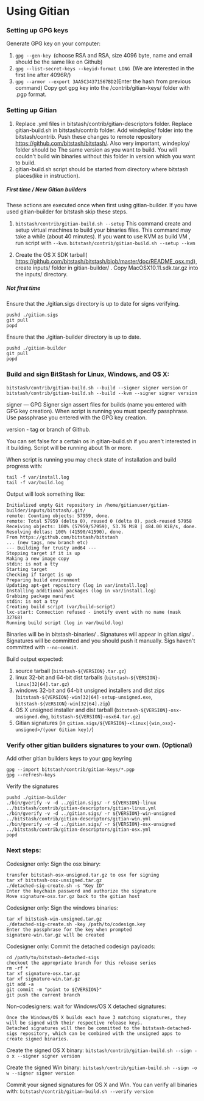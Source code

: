 Using Gitian
====================
### Setting up GPG keys
Generate GPG key on your computer:
1. ```gpg --gen-key ```(choose RSA and RSA, size 4096 byte, name and email should be the same like on Github)
2. ```gpg --list-secret-keys --keyid-format LONG ```(We are interested in the first line after 4096R/)
3. ```gpg --armor --export 3AA5C34371567BD2```(Enter the hash from previous command)
Copy got gpg key into the /contrib/gitian-keys/ folder with .pgp format.
### Setting up Gitian
1. Replace .yml files in bitstash/contrib/gitian-descriptors folder. Replace gitian-build.sh in bitstash/contrib folder. Add windeploy/ folder into the bitstash/contrib. Push these changes to remote repository https://github.com/bitstash/bitstash/. Also very important, windeploy/ folder should be The same version as you want to build. You will couldn't build win binaries without this folder in version which you want to build.
2. gitian-build.sh script should be started from directory where bitstash places(like in instruction).
##### First time / New Gitian builders
These actions are executed once when first using gitian-builder. If you have used gitian-builder for bitstash skip these steps.
1. ```bitstash/contrib/gitian-build.sh --setup``` This command create and setup virtual machines to build your binaries files. This command may take a while (about 40 minutes). If you want to use KVM as build VM , run script with ```--kvm```.
    ```bitstash/contrib/gitian-build.sh --setup --kvm```

2. Create the OS X SDK tarball( https://github.com/bitstash/bitstash/blob/master/doc/README_osx.md), create inputs/ folder in gitian-builder/ . Copy MacOSX10.11.sdk.tar.gz into the inputs/ directory.
##### Not first time
Ensure that the ./gitian.sigs directory is up to date for signs verifying.

    pushd ./gitian.sigs
    git pull
    popd

Ensure that the ./gitian-builder directory is up to date.

    pushd ./gitian-builder
    git pull
    popd

### Build and sign BitStash for Linux, Windows, and OS X:

  ```bitstash/contrib/gitian-build.sh --build --signer signer version``` or 
  ```bitstash/contrib/gitian-build.sh --build --kvm --signer signer version```

signer — GPG Signer sign assert files for builds (name you entered with GPG key creation). When script is running you must specify passphrase. Use passphrase you entered with the GPG key creation. 

version - tag or branch of Github.

You can set false for a certain os in gitian-build.sh if you aren't interested in it building.
Script will be running about 1h or more.

When script is running you may check state of installation and build progress with:

    tail -f var/install.log
    tail -f var/build.log
    
Output will look something like:
    
    Initialized empty Git repository in /home/gitianuser/gitian-builder/inputs/bitstash/.git/
    remote: Counting objects: 57959, done.
    remote: Total 57959 (delta 0), reused 0 (delta 0), pack-reused 57958
    Receiving objects: 100% (57959/57959), 53.76 MiB | 484.00 KiB/s, done.
    Resolving deltas: 100% (41590/41590), done.
    From https://github.com/bitstash/bitstash
    ... (new tags, new branch etc)
    --- Building for trusty amd64 ---
    Stopping target if it is up
    Making a new image copy
    stdin: is not a tty
    Starting target
    Checking if target is up
    Preparing build environment
    Updating apt-get repository (log in var/install.log)
    Installing additional packages (log in var/install.log)
    Grabbing package manifest
    stdin: is not a tty
    Creating build script (var/build-script)
    lxc-start: Connection refused - inotify event with no name (mask 32768)
    Running build script (log in var/build.log)


Binaries will be in bitstash-binaries/ . Signatures will appear in gitian.sigs/ . Signatures will be committed and you should push it manually. Sigs haven't committed with ```--no-commit```.

Build output expected:

  1. source tarball (`bitstash-${VERSION}.tar.gz`)
  2. linux 32-bit and 64-bit dist tarballs (`bitstash-${VERSION}-linux[32|64].tar.gz`)
  3. windows 32-bit and 64-bit unsigned installers and dist zips (`bitstash-${VERSION}-win[32|64]-setup-unsigned.exe`, `bitstash-${VERSION}-win[32|64].zip`)
  4. OS X unsigned installer and dist tarball (`bitstash-${VERSION}-osx-unsigned.dmg`, `bitstash-${VERSION}-osx64.tar.gz`)
  5. Gitian signatures (in `gitian.sigs/${VERSION}-<linux|{win,osx}-unsigned>/(your Gitian key)/`)

### Verify other gitian builders signatures to your own. (Optional)

Add other gitian builders keys to your gpg keyring

    gpg --import bitstash/contrib/gitian-keys/*.pgp
    gpg --refresh-keys

Verify the signatures

    pushd ./gitian-builder
    ./bin/gverify -v -d ../gitian.sigs/ -r ${VERSION}-linux ../bitstash/contrib/gitian-descriptors/gitian-linux.yml
    ./bin/gverify -v -d ../gitian.sigs/ -r ${VERSION}-win-unsigned ../bitstash/contrib/gitian-descriptors/gitian-win.yml
    ./bin/gverify -v -d ../gitian.sigs/ -r ${VERSION}-osx-unsigned ../bitstash/contrib/gitian-descriptors/gitian-osx.yml
    popd

### Next steps:

Codesigner only: Sign the osx binary:

    transfer bitstash-osx-unsigned.tar.gz to osx for signing
    tar xf bitstash-osx-unsigned.tar.gz
    ./detached-sig-create.sh -s "Key ID"
    Enter the keychain password and authorize the signature
    Move signature-osx.tar.gz back to the gitian host

Codesigner only: Sign the windows binaries:

    tar xf bitstash-win-unsigned.tar.gz
    ./detached-sig-create.sh -key /path/to/codesign.key
    Enter the passphrase for the key when prompted
    signature-win.tar.gz will be created

Codesigner only: Commit the detached codesign payloads:

    cd /path/to/bitstash-detached-sigs
    checkout the appropriate branch for this release series
    rm -rf *
    tar xf signature-osx.tar.gz
    tar xf signature-win.tar.gz
    git add -a
    git commit -m "point to ${VERSION}"
    git push the current branch

Non-codesigners: wait for Windows/OS X detached signatures:

    Once the Windows/OS X builds each have 3 matching signatures, they will be signed with their respective release keys.
    Detached signatures will then be committed to the bitstash-detached-sigs repository, which can be combined with the unsigned apps to create signed binaries.

Create the signed OS X binary:
```bitstash/contrib/gitian-build.sh --sign -o x --signer signer version```

Create the signed Win binary:
```bitstash/contrib/gitian-build.sh --sign -o w --signer signer version```

Commit your signed signatures for OS X and Win.
You can verify all binaries with:
```bitstash/contrib/gitian-build.sh --verify version```